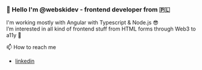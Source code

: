 ### 👋 Hello I'm @webskidev - frontend developer from 🇵🇱

I'm working mostly with Angular with Typescript & Node.js 😎 <br />
I’m interested in all kind of frontend stuff from HTML forms through Web3 to a11y 🚀

📫 How to reach me
- [linkedin](https://www.linkedin.com/in/piotr-morek-554aa3198/)

<!---
webskydev/webskydev is a ✨ special ✨ repository because its `README.md` (this file) appears on your GitHub profile.
You can click the Preview link to take a look at your changes.
--->
